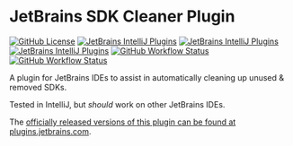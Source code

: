 # JetBrains SDK Cleaner Plugin

[![GitHub License](https://img.shields.io/github/license/ChrisCarini/jetbrains-sdk-cleaner?style=flat-square)](https://github.com/ChrisCarini/jetbrains-sdk-cleaner/blob/master/LICENSE)
[![JetBrains IntelliJ Plugins](https://img.shields.io/jetbrains/plugin/v/10998-environment-variable-settings-summary?label=Latest%20Plugin%20Release&style=flat-square)](https://plugins.jetbrains.com/plugin/10998-environment-variable-settings-summary)
[![JetBrains IntelliJ Plugins](https://img.shields.io/jetbrains/plugin/r/rating/10998-environment-variable-settings-summary?style=flat-square)](https://plugins.jetbrains.com/plugin/10998-environment-variable-settings-summary)
[![JetBrains IntelliJ Plugins](https://img.shields.io/jetbrains/plugin/d/10998-environment-variable-settings-summary?style=flat-square)](https://plugins.jetbrains.com/plugin/10998-environment-variable-settings-summary)
[![GitHub Workflow Status](https://img.shields.io/github/actions/workflow/status/ChrisCarini/jetbrains-sdk-cleaner/build.yml?branch=main&logo=GitHub&style=flat-square)](https://github.com/ChrisCarini/jetbrains-sdk-cleaner/actions/workflows/build.yml)
[![GitHub Workflow Status](https://img.shields.io/github/actions/workflow/status/ChrisCarini/jetbrains-sdk-cleaner/compatibility.yml?branch=main&label=IntelliJ%20Plugin%20Compatibility&logo=GitHub&style=flat-square)](https://github.com/ChrisCarini/jetbrains-sdk-cleaner/actions/workflows/compatibility.yml)

<!-- Plugin description -->
A plugin for JetBrains IDEs to assist in automatically cleaning up unused & removed SDKs.
<!-- Plugin description end -->

Tested in IntelliJ, but _should_ work on other JetBrains IDEs.

The [officially released versions of this plugin can be found at plugins.jetbrains.com](https://plugins.jetbrains.com/plugin/10998-environment-variable-settings-summary/).